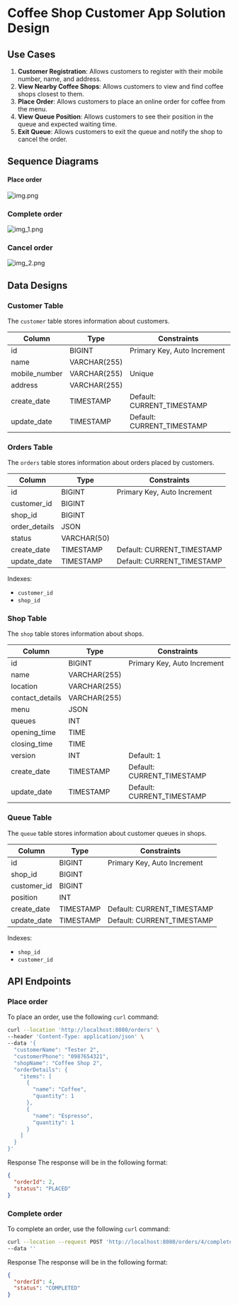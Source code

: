 # Coffee Shop Customer App Solution Design

## Use Cases
1. **Customer Registration**: Allows customers to register with their mobile number, name, and address.
2. **View Nearby Coffee Shops**: Allows customers to view and find coffee shops closest to them.
3. **Place Order**: Allows customers to place an online order for coffee from the menu.
4. **View Queue Position**: Allows customers to see their position in the queue and expected waiting time.
5. **Exit Queue**: Allows customers to exit the queue and notify the shop to cancel the order.

## Sequence Diagrams

#### Place order

![img.png](img.png)

### Complete order
![img_1.png](img_1.png)

### Cancel order
![img_2.png](img_2.png)

## Data Designs

### Customer Table

The `customer` table stores information about customers.

| Column        | Type          | Constraints                         |
|---------------|---------------|-------------------------------------|
| id            | BIGINT        | Primary Key, Auto Increment         |
| name          | VARCHAR(255)  |                                     |
| mobile_number | VARCHAR(255)  | Unique                              |
| address       | VARCHAR(255)  |                                     |
| create_date   | TIMESTAMP     | Default: CURRENT_TIMESTAMP          |
| update_date   | TIMESTAMP     | Default: CURRENT_TIMESTAMP          |

### Orders Table

The `orders` table stores information about orders placed by customers.

| Column        | Type          | Constraints                         |
|---------------|---------------|-------------------------------------|
| id            | BIGINT        | Primary Key, Auto Increment         |
| customer_id   | BIGINT        |                                     |
| shop_id       | BIGINT        |                                     |
| order_details | JSON          |                                     |
| status        | VARCHAR(50)   |                                     |
| create_date   | TIMESTAMP     | Default: CURRENT_TIMESTAMP          |
| update_date   | TIMESTAMP     | Default: CURRENT_TIMESTAMP          |

Indexes:
- `customer_id`
- `shop_id`

### Shop Table

The `shop` table stores information about shops.

| Column           | Type          | Constraints                         |
|------------------|---------------|-------------------------------------|
| id               | BIGINT        | Primary Key, Auto Increment         |
| name             | VARCHAR(255)  |                                     |
| location         | VARCHAR(255)  |                                     |
| contact_details  | VARCHAR(255)  |                                     |
| menu             | JSON          |                                     |
| queues           | INT           |                                     |
| opening_time     | TIME          |                                     |
| closing_time     | TIME          |                                     |
| version          | INT           | Default: 1                          |
| create_date      | TIMESTAMP     | Default: CURRENT_TIMESTAMP          |
| update_date      | TIMESTAMP     | Default: CURRENT_TIMESTAMP          |

### Queue Table

The `queue` table stores information about customer queues in shops.

| Column        | Type          | Constraints                         |
|---------------|---------------|-------------------------------------|
| id            | BIGINT        | Primary Key, Auto Increment         |
| shop_id       | BIGINT        |                                     |
| customer_id   | BIGINT        |                                     |
| position      | INT           |                                     |
| create_date   | TIMESTAMP     | Default: CURRENT_TIMESTAMP          |
| update_date   | TIMESTAMP     | Default: CURRENT_TIMESTAMP          |

Indexes:
- `shop_id`
- `customer_id`

## API Endpoints

### Place order
To place an order, use the following `curl` command:

```sh
curl --location 'http://localhost:8080/orders' \
--header 'Content-Type: application/json' \
--data '{
  "customerName": "Tester 2",
  "customerPhone": "0987654321",
  "shopName": "Coffee Shop 2",
  "orderDetails": {
    "items": [
      {
        "name": "Coffee",
        "quantity": 1
      },
      {
        "name": "Espresso",
        "quantity": 1
      }
    ]
  }
}'
```

Response
The response will be in the following format:

```json
{
  "orderId": 2,
  "status": "PLACED"
}
```

### Complete order

To complete an order, use the following `curl` command:

```sh
curl --location --request POST 'http://localhost:8080/orders/4/complete' \
--data ''
```

Response
The response will be in the following format:

```json
{
  "orderId": 4,
  "status": "COMPLETED"
}
```